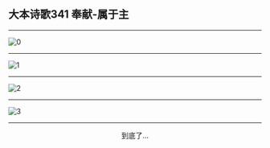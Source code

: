 
## 大本诗歌341 奉献-属于主
        
<div id="aplayer0"></div>

---

<img alt="0" data-original="/data/d0341/0">

---

<img alt="1" data-original="/data/d0341/1">

---

<img alt="2" data-original="/data/d0341/2">

---

<img alt="3" data-original="/data/d0341/3">

---

<p style="text-align: center">到底了...</p>

<script src="/js/dist-view.js"></script>

<script>
MAIN.id = 'd0341';
        
const ap0 = new APlayer({
    container: document.getElementById('aplayer0'),
    volume: 1,
    loop: 'none',
    preload: 'none',
    audio: [{
        name: '大本诗歌341.mp3',
        artist: '大本诗歌',
        url: 'https://res.wx.qq.com/voice/getvoice?mediaid=MzI0NTk3MDM5M18yMjQ3NDkxODI4',
        cover: '/favicon'
    }]
});
</script>

